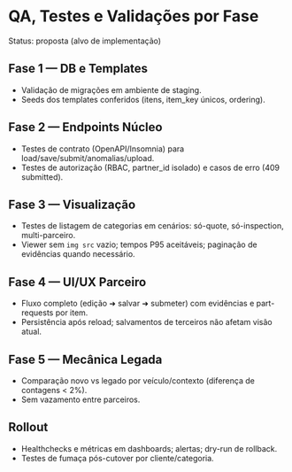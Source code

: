 # QA, Testes e Validações por Fase

Status: proposta (alvo de implementação)

## Fase 1 — DB e Templates

- Validação de migrações em ambiente de staging.
- Seeds dos templates conferidos (itens, item_key únicos, ordering).

## Fase 2 — Endpoints Núcleo

- Testes de contrato (OpenAPI/Insomnia) para load/save/submit/anomalias/upload.
- Testes de autorização (RBAC, partner_id isolado) e casos de erro (409 submitted).

## Fase 3 — Visualização

- Testes de listagem de categorias em cenários: só-quote, só-inspection, multi-parceiro.
- Viewer sem `img src` vazio; tempos P95 aceitáveis; paginação de evidências quando necessário.

## Fase 4 — UI/UX Parceiro

- Fluxo completo (edição ➜ salvar ➜ submeter) com evidências e part-requests por item.
- Persistência após reload; salvamentos de terceiros não afetam visão atual.

## Fase 5 — Mecânica Legada

- Comparação novo vs legado por veículo/contexto (diferença de contagens < 2%).
- Sem vazamento entre parceiros.

## Rollout

- Healthchecks e métricas em dashboards; alertas; dry-run de rollback.
- Testes de fumaça pós-cutover por cliente/categoria.
